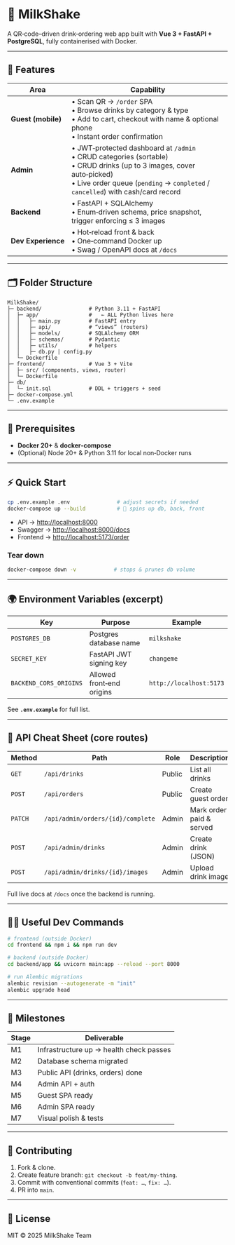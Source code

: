 # 🥤 MilkShake

A QR‑code–driven drink‑ordering web app built with **Vue 3 + FastAPI + PostgreSQL**, fully containerised with Docker.

---

## 🚀 Features

| Area               | Capability                                                                                                                                                                                                     |
| ------------------ | -------------------------------------------------------------------------------------------------------------------------------------------------------------------------------------------------------------- |
| **Guest (mobile)** | • Scan QR → `/order` SPA<br>• Browse drinks by category & type<br>• Add to cart, checkout with name & optional phone<br>• Instant order confirmation                                                           |
| **Admin**          | • JWT‑protected dashboard at `/admin`<br>• CRUD categories (sortable)<br>• CRUD drinks (up to 3 images, cover auto‑picked)<br>• Live order queue (`pending` → `completed` / `cancelled`) with cash/card record |
| **Backend**        | • FastAPI + SQLAlchemy<br>• Enum‑driven schema, price snapshot, trigger enforcing ≤ 3 images                                                                                                                   |
| **Dev Experience** | • Hot‑reload front & back<br>• One‑command Docker up<br>• Swag / OpenAPI docs at `/docs`                                                                                                                       |

---

## 🗂️ Folder Structure

```text
MilkShake/
├─ backend/               # Python 3.11 + FastAPI
│  ├─ app/                #   ← ALL Python lives here
│  │   ├─ main.py         # FastAPI entry
│  │   ├─ api/            # “views” (routers)
│  │   ├─ models/         # SQLAlchemy ORM
│  │   ├─ schemas/        # Pydantic
│  │   ├─ utils/          # helpers
│  │   ├─ db.py | config.py
│  └─ Dockerfile
├─ frontend/              # Vue 3 + Vite
│  ├─ src/ (components, views, router)
│  └─ Dockerfile
├─ db/
│  └─ init.sql            # DDL + triggers + seed
├─ docker-compose.yml
└─ .env.example
```

---

## 🔧 Prerequisites

* **Docker 20+** & **docker‑compose**
* (Optional) Node 20+ & Python 3.11 for local non‑Docker runs

---

## ⚡ Quick Start

```bash
cp .env.example .env               # adjust secrets if needed
docker-compose up --build          # 🐳 spins up db, back, front
```

* API → [http://localhost:8000](http://localhost:8000)
* Swagger → [http://localhost:8000/docs](http://localhost:8000/docs)
* Frontend → [http://localhost:5173/order](http://localhost:5173/order)

### Tear down

```bash
docker-compose down -v            # stops & prunes db volume
```

---

## 🌍 Environment Variables (excerpt)

| Key                    | Purpose                   | Example                 |
| ---------------------- | ------------------------- | ----------------------- |
| `POSTGRES_DB`          | Postgres database name    | `milkshake`             |
| `SECRET_KEY`           | FastAPI JWT signing key   | `changeme`              |
| `BACKEND_CORS_ORIGINS` | Allowed front‑end origins | `http://localhost:5173` |

See **`.env.example`** for full list.

---

## 📑 API Cheat Sheet (core routes)

| Method  | Path                              | Role   | Description              |
| ------- | --------------------------------- | ------ | ------------------------ |
| `GET`   | `/api/drinks`                     | Public | List all drinks          |
| `POST`  | `/api/orders`                     | Public | Create guest order       |
| `PATCH` | `/api/admin/orders/{id}/complete` | Admin  | Mark order paid & served |
| `POST`  | `/api/admin/drinks`               | Admin  | Create drink (JSON)      |
| `POST`  | `/api/admin/drinks/{id}/images`   | Admin  | Upload drink image       |

Full live docs at `/docs` once the backend is running.

---

## 🧑‍💻 Useful Dev Commands

```bash
# frontend (outside Docker)
cd frontend && npm i && npm run dev

# backend (outside Docker)
cd backend/app && uvicorn main:app --reload --port 8000

# run Alembic migrations
alembic revision --autogenerate -m "init"
alembic upgrade head
```

---

## 🚦 Milestones

| Stage | Deliverable                             |
| ----- | --------------------------------------- |
| M1    | Infrastructure up → health check passes |
| M2    | Database schema migrated                |
| M3    | Public API (drinks, orders) done        |
| M4    | Admin API + auth                        |
| M5    | Guest SPA ready                         |
| M6    | Admin SPA ready                         |
| M7    | Visual polish & tests                   |

---

## 🤝 Contributing

1. Fork & clone.
2. Create feature branch: `git checkout -b feat/my‑thing`.
3. Commit with conventional commits (`feat: …`, `fix: …`).
4. PR into `main`.

---

## 📜 License

MIT © 2025 MilkShake Team
